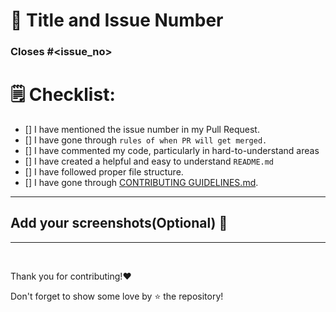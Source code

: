 # 🎯 Title and Issue Number

<!-- Please make sure issue number is mention in Pull Request else PR will not be merged. -->

### Closes #<issue_no>

<!-- Replace `issue_no` with the issue number which is fixed in this PR -->

# 🗒️ Checklist:

- [] I have mentioned the issue number in my Pull Request.
- [] I have gone through `rules of when PR will get merged.`
- [] I have commented my code, particularly in hard-to-understand areas
- [] I have created a helpful and easy to understand `README.md`
- [] I have followed proper file structure.
- [] I have gone through [CONTRIBUTING GUIDELINES.md](https://github.com/developer-student-clubs/DU-Hacks-Mobile-App/blob/main/.github/CODE_OF_CONDUCT.md).

<hr>

## Add your screenshots(Optional) 📸

---

<br>

Thank you for contributing!❤️

Don't forget to show some love by ⭐ the repository!
